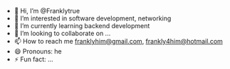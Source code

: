 - 👋 Hi, I’m @Franklytrue
- 👀 I’m interested in software development, networking
- 🌱 I’m currently learning backend development
- 💞️ I’m looking to collaborate on ...
- 📫 How to reach me franklyhim@gmail.com, frankly4him@hotmail.com
- 😄 Pronouns: he
- ⚡ Fun fact: ...

<!---
Franklytrue/Franklytrue is a ✨ special ✨ repository because its `README.md` (this file) appears on your GitHub profile.
You can click the Preview link to take a look at your changes.
--->
